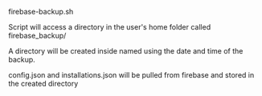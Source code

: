 firebase-backup.sh

Script will access a directory in the user's home folder called firebase_backup/

A directory will be created inside named using the date and time of the backup.

config.json and installations.json will be pulled from firebase and stored in the created directory
